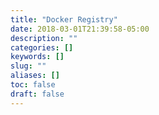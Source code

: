```yaml
---
title: "Docker Registry"
date: 2018-03-01T21:39:58-05:00
description: ""
categories: []
keywords: []
slug: ""
aliases: []
toc: false
draft: false
---
```

